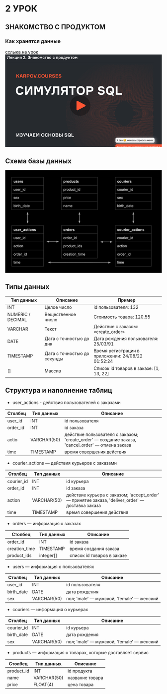 # 2 УРОК

## ЗНАКОМСТВО С ПРОДУКТОМ

### Как хранятся данные

[сслыка на урок](https://youtu.be/cK7K0g1rXKw?si=C46XUFbPRXTg2Jsi)
![img.png](../../images/module1/lesson2/img.png)

## Схема базы данных

![img.png](../../images/module1/lesson2/2023_01_24_214337_negate.jpg)

## Типы данных

| Тип данных        | Описание                    | Пример                                            |
|-------------------|-----------------------------|---------------------------------------------------|
| INT               | Целое число                 | id пользователя: 132                              |
| NUMERIC / DECIMAL | Вещественное число          | Стоимость товара: 120.55                          |
| VARCHAR           | Текст                       | Действие с заказом: «create_order»                |
| DATE              | Дата с точностью до дня     | Дата рождения пользователя: 25/03/91              |
| TIMESTAMP         | Дата с точностью до секунды | Время регистрации в приложении: 24/08/22 01:52:24 |
| []                | Массив                      | Список id товаров в заказе: [1, 13, 22]           |

## Структура и наполнение таблиц

- user_actions - действия пользователей с заказами

| Столбец  | Тип данных  | Описание                                                                                          |
|----------|-------------|---------------------------------------------------------------------------------------------------|
| user_id  | INT         | id пользователя                                                                                   |
| order_id | INT         | id заказа                                                                                         |
| actio    | VARCHAR(50) | действие пользователя с заказом; 'create_order' — создание заказа, 'cancel_order' — отмена заказа |
| time     | TIMESTAMP   | время совершения действия                                                                         |

- courier_actions — действия курьеров с заказами

| Столбец    | Тип данных  | Описание                                                                                        |
|------------|-------------|-------------------------------------------------------------------------------------------------|
| courier_id | INT         | id курьера                                                                                      |
| order_id   | INT         | id заказа                                                                                       |
| action     | VARCHAR(50) | действие курьера с заказом; 'accept_order' — принятие заказа, 'deliver_order' — доставка заказа |
| time       | TIMESTAMP   | время совершения действия                                                                       |

- orders — информация о заказах

| Столбец       | Тип данных | Описание                   |
|---------------|------------|----------------------------|
| order_id      | INT        | id заказа                  |
| creation_time | TIMESTAMP  | время создания заказа      |
| product_ids   | integer[]  | список id товаров в заказе |

- users — информация о пользователях

| Столбец    | Тип данных  | Описание                                  |
|------------|-------------|-------------------------------------------|
| user_id    | INT         | id пользователя                           |
| birth_date | DATE        | дата рождения                             |
| sex        | VARCHAR(50) | пол; 'male' — мужской, 'female' — женский |

- couriers — информация о курьерах

| Столбец    | Тип данных  | Описание                                  |
|------------|-------------|-------------------------------------------|
| courier_id | INT         | id курьера                                |
| birth_date | DATE        | дата рождения                             |
| sex        | VARCHAR(50) | пол; 'male' — мужской, 'female' — женский |

- products — информация о товарах, которые доставляет сервис

| Столбец    | Тип данных  | Описание        |
|------------|-------------|-----------------|
| product_id | INT         | id продукта     |
| name       | VARCHAR(50) | название товара |
| price      | FLOAT(4)    | цена товара     |
